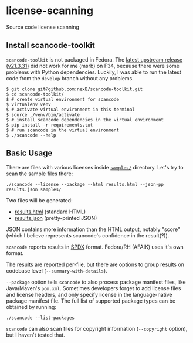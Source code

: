 # license-scanning
Source code license scanning

## Install scancode-toolkit

`scancode-toolkit` is not packaged in Fedora. The [latest upstream release (v21.3.31)](https://github.com/nexB/scancode-toolkit/releases/tag/v21.3.31) did not work for me (msrb) on F34, because there were some problems with Python dependencies.
Luckily, I was able to run the latest code from the `develop` branch without any problems.

```
$ git clone git@github.com:nexB/scancode-toolkit.git
$ cd scancode-toolkit/
$ # create virtual environment for scancode
$ virtualenv venv
$ # activate virtual environment in this terminal
$ source ./venv/bin/activate
$ # install scancode dependencies in the virtual environment
$ pip install -r requirements.txt
$ # run scancode in the virtual environment
$ ./scancode --help
```

## Basic Usage

There are files with various licenses inside [`samples/`](https://github.com/nexB/scancode-toolkit/tree/develop/samples) directory.
Let's try to scan the sample files there:

```
./scancode --license --package --html results.html --json-pp results.json samples/
```

Two files will be generated:

* [results.html](./data/results.html) (standard HTML)
* [results.json](./data/results.json) (pretty-printed JSON)

JSON contains more information than the HTML output, notably "score" (which I believe represents scancode's confidence in the result(?)).

`scancode` reports results in [SPDX](https://spdx.org/licenses/) format.
Fedora/RH (AFAIK) uses it's own format.

The results are reported per-file, but there are options to group results on codebase level (`--summary-with-details`).

`--package` option tells `scancode` to also process package manifest files, like Java/Maven's `pom.xml`.
Sometimes developers forget to add license files and license headers, and only specify license in the language-native package manifest file.
The full list of supported package types can be obtained by running:
```
./scancode --list-packages
```

`scancode` can also scan files for copyright information (`--copyright` option), but I haven't tested that.
